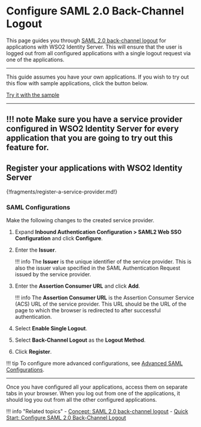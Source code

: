 # Configure SAML 2.0 Back-Channel Logout

This page guides you through [SAML 2.0 back-channel logout](../../../references/concepts/authentication/saml-back-channel/) for applications with WSO2 Identity Server. This will ensure that the user is logged out from all configured applications with a single logout request via one of the applications. 

---

This guide assumes you have your own applications. If you wish to try out this flow with sample applications, click the button below. 

<a class="samplebtn_a" href="../../../quick-starts/saml-back-channel-logout" rel="nofollow noopener">Try it with the sample</a>

---

!!! note
    Make sure you have a service provider configured in WSO2 Identity Server for every application that you are going 
    to try out this feature for. 
---

## Register your applications with WSO2 Identity Server

{!fragments/register-a-service-provider.md!}

### SAML Configurations 

Make the following changes to the created service provider.

1. Expand **Inbound Authentication Configuration > SAML2 Web SSO Configuration** and click **Configure**.

2. Enter the **Issuer**. 

    !!! info
        The **Issuer** is the unique identifier of the service provider. This is also the issuer value specified in the SAML Authentication Request issued by the service provider.
       
3. Enter the **Assertion Consumer URL** and click **Add**. 
    
    !!! info 
        The **Assertion Consumer URL** is the Assertion Consumer Service (ACS) URL of the service provider. This URL should be the URL of the page to which the browser is redirected to after successful authentication.
    
4. Select **Enable Single Logout**.

5. Select **Back-Channel Logout** as the **Logout Method**.

6. Click **Register**.

!!! tip
     To configure more advanced configurations, see [Advanced SAML Configurations](../../../guides/login/saml-app-config-advanced). 

---

Once you have configured all your applications, access them on separate tabs in your browser. When you log out from one of the applications, it should log you out from all the other configured applications. 

!!! info "Related topics"
    -   [Concept: SAML 2.0 back-channel logout](../../../references/concepts/authentication/saml-back-channel/)
    -   [Quick Start: Configure SAML 2.0 Back-Channel Logout](../../../quick-starts/saml-back-channel-logout)
